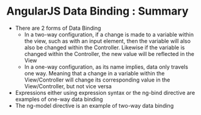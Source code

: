 # AngularJS Data Binding : Summary

- There are 2 forms of Data Binding
  - In a two-way configuration, if a change is made to a variable within the view, such as with an input element, then the variable will also also be changed within the Controller. Likewise if the variable is changed within the Controller, the new value will be reflected in the View
  - In a one-way configuration, as its name implies, data only travels one way. Meaning that a change in a variable within the View/Controller will change its corresponding value in the View/Controller, but not vice versa
- Expressions either using expression syntax or the ng-bind directive are examples of one-way data binding
- The ng-model directive is an example of two-way data binding